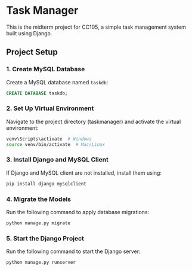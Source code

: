 # Task Manager

This is the midterm project for CC105, a simple task management system built using Django.

## Project Setup

### 1. Create MySQL Database
Create a MySQL database named `taskdb`:
```sql
CREATE DATABASE taskdb;
```

### 2. Set Up Virtual Environment
Navigate to the project directory (taskmanager) and activate the virtual environment:
```sh
venv\Scripts\activate  # Windows
source venv/bin/activate  # Mac/Linux
```

### 3. Install Django and MySQL Client
If Django and MySQL client are not installed, install them using:
```sh
pip install django mysqlclient
```

### 4. Migrate the Models
Run the following command to apply database migrations:
```sh
python manage.py migrate
```

### 5. Start the Django Project
Run the following command to start the Django server:
```sh
python manage.py runserver
```
